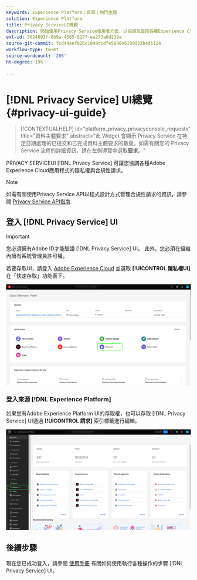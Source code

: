 ```yaml
---
keywords: Experience Platform；首頁；熱門主題
solution: Experience Platform
title: Privacy ServiceUI概觀
description: 開始使用Privacy Service使用者介面，以協調及監控各種Experience Cloud應用程式的隱私權請求。
exl-id: 5624691f-0b9a-4565-8277-ea273a0d239a
source-git-commit: fcd44aef026c1049ccdfe5896e6199d32b4d1114
workflow-type: tm+mt
source-wordcount: '206'
ht-degree: 19%

---
```


# [!DNL Privacy Service] UI總覽 {#privacy-ui-guide}

>[!CONTEXTUALHELP]
>id="platform_privacy_privacyconsole_requests"
>title="資料主體要求"
>abstract="此 Widget 會顯示 Privacy Service 在特定日期處理的已提交和已完成資料主體要求的數量。如需有關您的 Privacy Service 流程的詳細資訊，請在左側導覽中選取&#x200B;**要求**。"

PRIVACY SERVICEUI [!DNL Privacy Service] 可讓您協調各種Adobe Experience Cloud應用程式的隱私權與合規性請求。

>[!NOTE]
>
>如需有關使用Privacy Service API以程式設計方式管理合規性請求的資訊，請參閱 [Privacy Service API指南](../api/overview.md).

## 登入 [!DNL Privacy Service] UI

>[!IMPORTANT]
>
>您必須擁有Adobe ID才能驗證 [!DNL Privacy Service] UI。 此外，您必須在組織內擁有系統管理員許可權。

若要存取UI，請登入 [Adobe Experience Cloud](https://experience.adobe.com/) 並選取 **[!UICONTROL 隱私權UI]** 在「快速存取」功能表下。

![](../images/ui-overview/quick-access.png)

### 登入來源 [!DNL Experience Platform]

如果您有Adobe Experience Platform UI的存取權，也可以存取 [!DNL Privacy Service] UI通過 **[!UICONTROL 請求]** 索引標籤進行編輯。

![](../images/ui-overview/platform.png)

## 後續步驟

現在您已成功登入，請參閱 [使用手冊](user-guide.md) 有關如何使用執行各種操作的步驟 [!DNL Privacy Service] UI。
